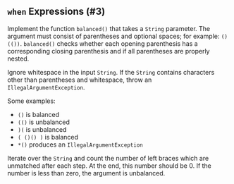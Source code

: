 ## `when` Expressions (#3)

Implement the function `balanced()` that takes a `String` parameter. The
argument must consist of parentheses and optional spaces; for example:
`()(())`. `balanced()` checks whether each opening parenthesis has a
corresponding closing parenthesis and if all parentheses are properly nested.

Ignore whitespace in the input `String`. If the `String` contains characters
other than parentheses and whitespace, throw an `IllegalArgumentException`.

Some examples:

- `()` is balanced
- `(()` is unbalanced
- `)(` is unbalanced
- `( ()() )` is balanced
- `*()` produces an `IllegalArgumentException`

<div class="hint">

Iterate over the `String` and count the number of left braces which are
unmatched after each step. At the end, this number should be 0. If the number
is less than zero, the argument is unbalanced.

</div>
